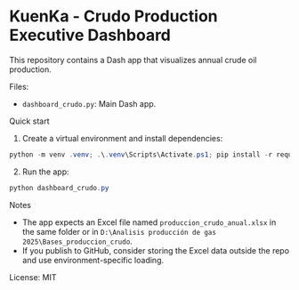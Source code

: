 # KuenKa - Crudo Production Executive Dashboard

This repository contains a Dash app that visualizes annual crude oil production.

Files:
- `dashboard_crudo.py`: Main Dash app.

Quick start
1. Create a virtual environment and install dependencies:

```powershell
python -m venv .venv; .\.venv\Scripts\Activate.ps1; pip install -r requirements.txt
```

2. Run the app:

```powershell
python dashboard_crudo.py
```

Notes
- The app expects an Excel file named `produccion_crudo_anual.xlsx` in the same folder or in `D:\Analisis producción de gas 2025\Bases_produccion_crudo`.
- If you publish to GitHub, consider storing the Excel data outside the repo and use environment-specific loading.

License: MIT
